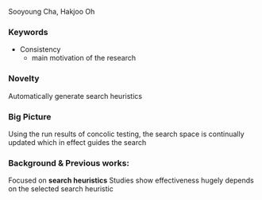 Sooyoung Cha, Hakjoo Oh

### Keywords
* Consistency
	* main motivation of the research

### Novelty
Automatically generate search heuristics

### Big Picture
Using the run results of concolic testing, the search space is continually updated which in effect guides the search

### Background & Previous works:
Focused on **search heuristics**
Studies show effectiveness hugely depends on the selected search heuristic

